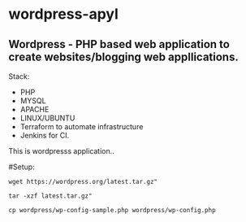 # wordpress-apyl


## Wordpress - PHP based web application to create websites/blogging web appllications.


Stack:

* PHP
* MYSQL
* APACHE
* LINUX/UBUNTU
* Terraform to automate infrastructure
* Jenkins for CI.

This is wordpresss application..


#Setup:

```
wget https://wordpress.org/latest.tar.gz"
```
```
tar -xzf latest.tar.gz"
```

```
cp wordpress/wp-config-sample.php wordpress/wp-config.php
```
